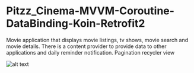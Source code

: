 # Pitzz_Cinema-MVVM-Coroutine-DataBinding-Koin-Retrofit2
Movie application that displays movie listings, tv shows, movie search and movie details. There is a content provider to provide data to other applications and daily reminder notification. Pagination recycler view

![alt text](https://raw.githubusercontent.com/fajaragungpramana/Pitzz_Cinema-MVVM-Coroutine-DataBinding-Koin-Retrofit2-Room/master/preview/Splash_Page.png)

